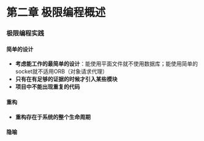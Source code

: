 第二章 极限编程概述
================================================================================
### 极限编程实践
#### 简单的设计
*	**考虑能工作的最简单的设计**：能使用平面文件就不使用数据库；能使用简单的socket就不适用ORB（对象请求代理）
*	**只有在有足够的证据的时候才引入某些模块**
*	**项目中不能出现重复的代码**
#### 重构
*	**重构存在于系统的整个生命周期**
#### 隐喻